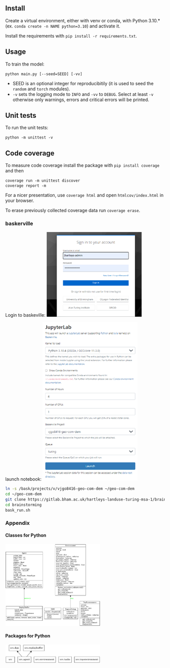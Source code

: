 ## Install

Create a virtual environment, either with venv or conda, with Python 3.10.* (ex. `conda create -n NAME python=3.10`) and activate it.

Install the requirements with `pip install -r requirements.txt`.

## Usage

To train the model:

```
python main.py [--seed=SEED] [-vv]
```

- SEED is an optional integer for reproducibitily (it is used to seed the `random` and `torch` modules).
- `-v` sets the logging mode to `INFO` and `-vv` to `DEBUG`. Select at least `-v` otherwise only warnings, errors and critical errors will be printed.

## Unit tests

To run the unit tests:

```
python -m unittest -v
```

## Code coverage

To measure code coverage install the package with `pip install coverage` and then

```
coverage run -m unittest discover
coverage report -m
```

For a nicer presentation, use `coverage html` and open `htmlcov/index.html` in your browser.

To erase previously collected coverage data run `coverage erase`.

###  baskerville

Login to baskeville:
 <img src="./docs/basklogin.png" alt="login-screen" width="300" /> 
 
 launch notebook:
 <img src="./docs/JupyterLab_launch.png" alt="Juypterlab-screen" width="300" /> 
 

```bash
ln -s /bask/projects/v/vjgo8416-geo-com-dem ~/geo-com-dem
cd ~/geo-com-dem
git clone https://gitlab.bham.ac.uk/hartleys-landuse-turing-msa-1/brainstorming.git
cd brainstorming
bask_run.sh
```
### Appendix 

#### Classes for Python

<img src="./docs/classes.png" alt="class diagram" width="300" /> 

#### Packages for Python

<img src="./docs/packages.png" alt="package diagram" width="300" /> 